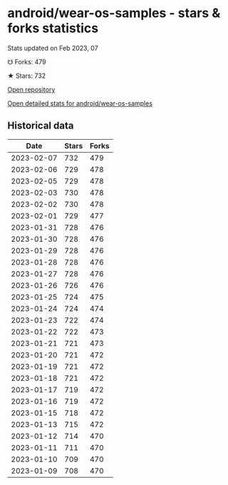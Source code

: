 # android/wear-os-samples - stars & forks statistics

Stats updated on Feb 2023, 07

☋ Forks: 479

★ Stars: 732

[Open repository](https://github.com/android/wear-os-samples)

[Open detailed stats for android/wear-os-samples](https://reviewgithub.com/rep/android/wear-os-samples)

## Historical data
| Date | Stars | Forks |
|------|-------|-------|
| 2023-02-07 | 732 | 479 | 
| 2023-02-06 | 729 | 478 | 
| 2023-02-05 | 729 | 478 | 
| 2023-02-03 | 730 | 478 | 
| 2023-02-02 | 730 | 478 | 
| 2023-02-01 | 729 | 477 | 
| 2023-01-31 | 728 | 476 | 
| 2023-01-30 | 728 | 476 | 
| 2023-01-29 | 728 | 476 | 
| 2023-01-28 | 728 | 476 | 
| 2023-01-27 | 728 | 476 | 
| 2023-01-26 | 726 | 476 | 
| 2023-01-25 | 724 | 475 | 
| 2023-01-24 | 724 | 474 | 
| 2023-01-23 | 722 | 474 | 
| 2023-01-22 | 722 | 473 | 
| 2023-01-21 | 721 | 473 | 
| 2023-01-20 | 721 | 472 | 
| 2023-01-19 | 721 | 472 | 
| 2023-01-18 | 721 | 472 | 
| 2023-01-17 | 719 | 472 | 
| 2023-01-16 | 719 | 472 | 
| 2023-01-15 | 718 | 472 | 
| 2023-01-13 | 715 | 472 | 
| 2023-01-12 | 714 | 470 | 
| 2023-01-11 | 711 | 470 | 
| 2023-01-10 | 709 | 470 | 
| 2023-01-09 | 708 | 470 | 

